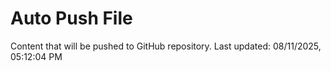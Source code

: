 # Auto Push File

Content that will be pushed to GitHub repository.
Last updated: 08/11/2025, 05:12:04 PM